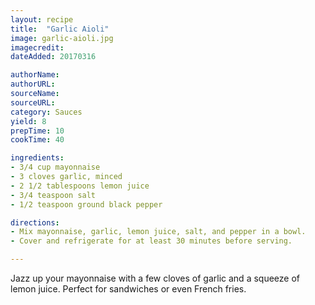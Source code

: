 ```yaml
---
layout: recipe
title:  "Garlic Aioli"
image: garlic-aioli.jpg
imagecredit: 
dateAdded: 20170316

authorName:
authorURL: 
sourceName: 
sourceURL: 
category: Sauces
yield: 8
prepTime: 10
cookTime: 40

ingredients:
- 3/4 cup mayonnaise
- 3 cloves garlic, minced
- 2 1/2 tablespoons lemon juice
- 3/4 teaspoon salt
- 1/2 teaspoon ground black pepper

directions:
- Mix mayonnaise, garlic, lemon juice, salt, and pepper in a bowl.
- Cover and refrigerate for at least 30 minutes before serving.

---
```


Jazz up your mayonnaise with a few cloves of garlic and a squeeze of lemon juice. Perfect for sandwiches or even French fries.